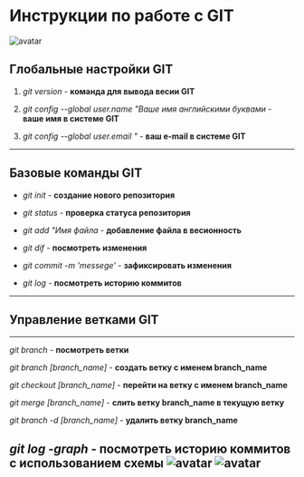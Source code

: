 # Инструкции по работе с GIT

![avatar](https://tehnikaarenda.ru/wp-content/uploads/9/0/3/90317cdfaf1a8f4d0c9f12ed5016d890.jpeg)

## Глобальные настройки  GIT

1. *git version* - **команда для вывода весии GIT**

2. *git config --global user.name "Ваше имя английскими буквами* - **ваше имя в системе GIT**

3. *git config --global user.email "* - **ваш e-mail в системе GIT**
- - -
## Базовые команды GIT

- *git init* - **создание нового репозитория**

- *git status* - **проверка статуса репозитория**

- *git add "Имя файла* - **добавление файла в весионность**

- *git dif* - **посмотреть изменения**

- *git commit -m 'messege'* - **зафиксировать изменения**

- *git log* - **посмотреть историю коммитов** 
----
## Управление ветками GIT

---

*git branch* - **посмотреть ветки**

*git branch [branch_name]* - **создать ветку с именем branch_name**

*git checkout [branch_name]* - **перейти на ветку с именем branch_name**

*git merge [branch_name]* - **слить ветку branch_name в текущую ветку**

*git branch -d [branch_name]* - **удалить ветку branch_name**

*git log -graph* - **посмотреть историю коммитов с использованием схемы**
![avatar](https://myeditor.ru/wp-content/uploads/a/b/5/ab5c3652be1c99438bcaaf9ab820d12e.png)
![avatar](https://miro.medium.com/max/968/1*Zk6GM_uDQAUbdYtHPpZjZw.png)
---
